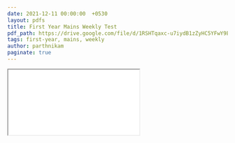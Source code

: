 ```yaml
---
date: 2021-12-11 00:00:00  +0530
layout: pdfs
title: First Year Mains Weekly Test
pdf_path: https://drive.google.com/file/d/1RSHTqaxc-u7iydB1zZyHC5YFwY9EbeAf/view?usp=drive_link
tags: first-year, mains, weekly
author: parthnikam
paginate: true
---
```


<iframe class="embed-pdf" src="{{ page.pdf_path }}#toolbar=0" seamless="seamless" scrolling="no" style="overflow:hidden"></iframe>
